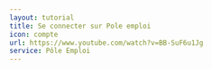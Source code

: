 ```yaml
---
layout: tutorial
title: Se connecter sur Pole emploi
icon: compte
url: https://www.youtube.com/watch?v=BB-SuF6u1Jg
service: Pôle Emploi
---
```

